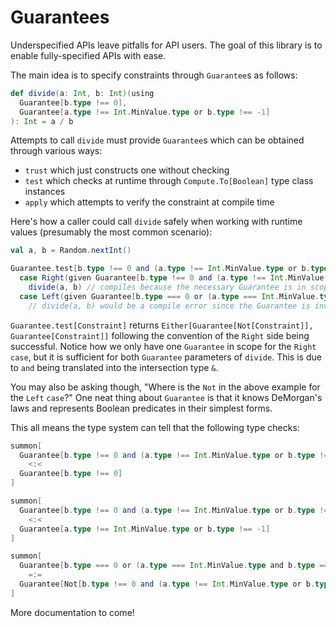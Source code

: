 Guarantees
===============

Underspecified APIs leave pitfalls for API users.
The goal of this library is to enable fully-specified APIs with ease.

The main idea is to specify constraints through `Guarantee`s as follows:
```scala
def divide(a: Int, b: Int)(using
  Guarantee[b.type !== 0],
  Guarantee[a.type !== Int.MinValue.type or b.type !== -1]
): Int = a / b
```
Attempts to call <code>divide</code> must provide `Guarantee`s which can be obtained through various ways:
* `trust` which just constructs one without checking
* <code>test</code> which checks at runtime through `Compute.To[Boolean]` type class instances
* `apply` which attempts to verify the constraint at compile time

Here's how a caller could call `divide` safely when working with runtime values (presumably the most common scenario):
```scala
val a, b = Random.nextInt()

Guarantee.test[b.type !== 0 and (a.type !== Int.MinValue.type or b.type !== -1)] match
  case Right(given Guarantee[b.type !== 0 and (a.type !== Int.MinValue.type or b.type !== -1)]) =>
    divide(a, b) // compiles because the necessary Guarantee is in scope
  case Left(given Guarantee[b.type === 0 or (a.type === Int.MinValue.type and b.type === -1)]) =>
    // divide(a, b) would be a compile error since the Guarantee is invalid
```
`Guarantee.test[Constraint]` returns `Either[Guarantee[Not[Constraint]], Guarantee[Constraint]]` following the convention of the `Right` side being successful.
Notice how we only have one `Guarantee` in scope for the `Right` `case`, but it is sufficient for both `Guarantee` parameters of `divide`.
This is due to `and` being translated into the intersection type `&`.

You may also be asking though, "Where is the `Not` in the above example for the `Left` `case`?"
One neat thing about `Guarantee` is that it knows DeMorgan's laws and represents Boolean predicates in their simplest forms.

This all means the type system can tell that the following type checks:
```scala
summon[
  Guarantee[b.type !== 0 and (a.type !== Int.MinValue.type or b.type !== -1)]
    <:<
  Guarantee[b.type !== 0]
]

summon[
  Guarantee[b.type !== 0 and (a.type !== Int.MinValue.type or b.type !== -1)]
    <:<
  Guarantee[a.type !== Int.MinValue.type or b.type !== -1]
]

summon[
  Guarantee[b.type === 0 or (a.type === Int.MinValue.type and b.type === -1)]
    =:=
  Guarantee[Not[b.type !== 0 and (a.type !== Int.MinValue.type or b.type !== -1)]]
]
```
More documentation to come!
